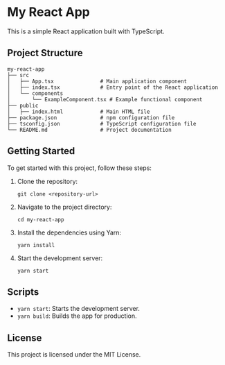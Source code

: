 # My React App

This is a simple React application built with TypeScript.

## Project Structure

```
my-react-app
├── src
│   ├── App.tsx               # Main application component
│   ├── index.tsx             # Entry point of the React application
│   └── components
│       └── ExampleComponent.tsx # Example functional component
├── public
│   ├── index.html            # Main HTML file
├── package.json              # npm configuration file
├── tsconfig.json             # TypeScript configuration file
└── README.md                 # Project documentation
```

## Getting Started

To get started with this project, follow these steps:

1. Clone the repository:
   ```
   git clone <repository-url>
   ```

2. Navigate to the project directory:
   ```
   cd my-react-app
   ```

3. Install the dependencies using Yarn:
   ```
   yarn install
   ```

4. Start the development server:
   ```
   yarn start
   ```

## Scripts

- `yarn start`: Starts the development server.
- `yarn build`: Builds the app for production.

## License

This project is licensed under the MIT License.